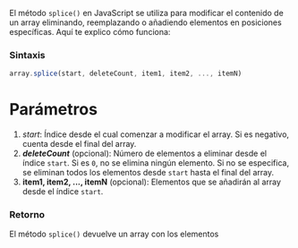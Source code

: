 El método `splice()` en JavaScript se utiliza para modificar el contenido de un array eliminando, reemplazando o añadiendo elementos en posiciones específicas. Aquí te explico cómo funciona:

### Sintaxis

```javascript
array.splice(start, deleteCount, item1, item2, ..., itemN)

```


# Parámetros

1. *start*: Índice desde el cual comenzar a modificar el array. Si es negativo, cuenta desde el final del array.
2. ***deleteCount*** (opcional): Número de elementos a eliminar desde el índice `start`. Si es `0`, no se elimina ningún elemento. Si no se especifica, se eliminan todos los elementos desde `start` hasta el final del array.
3. **item1, item2, ..., itemN** (opcional): Elementos que se añadirán al array desde el índice `start`.

### Retorno

El método `splice()` devuelve un array con los elementos